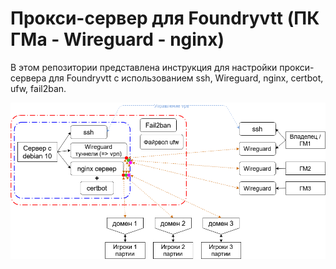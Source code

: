 # Прокси-сервер для Foundryvtt (ПК ГМа - Wireguard - nginx) 

В этом репозитории представлена инструкция для настройки прокси-сервера для Foundryvtt с использованием ssh, Wireguard, nginx, certbot, ufw, fail2ban.

![](media/Proxy-server_Foundryvtt_scheme_ru.png)